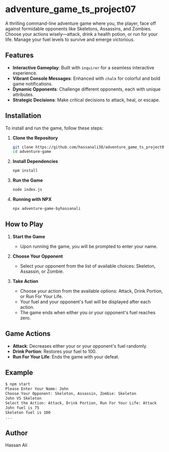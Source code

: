 # adventure_game_ts_project07

A thrilling command-line adventure game where you, the player, face off against formidable opponents like Skeletons, Assassins, and Zombies. Choose your actions wisely—attack, drink a health potion, or run for your life. Manage your fuel levels to survive and emerge victorious.

## Features

- **Interactive Gameplay**: Built with `inquirer` for a seamless interactive experience.
- **Vibrant Console Messages**: Enhanced with `chalk` for colorful and bold game notifications.
- **Dynamic Opponents**: Challenge different opponents, each with unique attributes.
- **Strategic Decisions**: Make critical decisions to attack, heal, or escape.

## Installation

To install and run the game, follow these steps:

1. **Clone the Repository**
    ```bash
    git clone https://github.com/hassanali38/adventure_game_ts_project07.git
    cd adventure-game
    ```

2. **Install Dependencies**
    ```bash
    npm install
    ```

3. **Run the Game**
    ```bash
    node index.js
    ```

4. **Running with NPX**
   ```bash
   npx adventure-game-byhassanali
   ```

## How to Play

1. **Start the Game**
   - Upon running the game, you will be prompted to enter your name.
   
2. **Choose Your Opponent**
   - Select your opponent from the list of available choices: Skeleton, Assassin, or Zombie.
   
3. **Take Action**
   - Choose your action from the available options: Attack, Drink Portion, or Run For Your Life.
   - Your fuel and your opponent's fuel will be displayed after each action.
   - The game ends when either you or your opponent's fuel reaches zero.

## Game Actions

- **Attack**: Decreases either your or your opponent's fuel randomly.
- **Drink Portion**: Restores your fuel to 100.
- **Run For Your Life**: Ends the game with your defeat.

## Example

```bash
$ npm start
Please Enter Your Name: John
Choose Your Opponent: Skeleton, Assassin, Zombie: Skeleton
John VS Skeleton
Select the Action: Attack, Drink Portion, Run For Your Life: Attack
John fuel is 75
Skeleton fuel is 100
...
```

## Author

Hassan Ali
